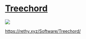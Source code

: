 # <a href="https://rethy.xyz/Software/Treechord/">Treechord

<img src="Treechord.ico">

https://rethy.xyz/Software/Treechord/
</a>